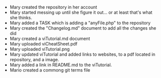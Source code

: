 - Mary created the repository in her account
- Mary started messing up until she figure it out... or at least that's what she thinks.
- Mary added a TASK which is adding a "anyFile.php" to the repository
- Mary created the "Changelog.md" document to add all the changes she did
- Mary created a viTutorial.md document
- Mary uploaded viCheatSheet.pdf 
- Mary uploaded viTutorial.png 
- Mary updated viTutorial and added links to websites, to a pdf located in repository, and a image.
- Mary added a link in README.md to the viTutorial.
- Mario created a commong git terms file
